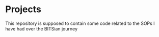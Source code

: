 # Projects
This repository is supposed to contain some code related to the SOPs I have had over the BITSian journey
